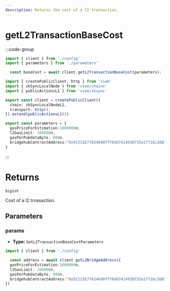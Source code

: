 ```yaml
---
description: Returns the cost of a l2 transaction.
---
```


# getL2TransactionBaseCost

:::code-group
```ts [example.ts]
import { client } from './config'
import { parameters } from './parameters'

  const baseCost = await client.getL2TransactionBaseCost(parameters);
```

```ts [config.ts]
import { createPublicClient, http } from 'viem'
import { zkSyncLocalNode } from 'viem/chains'
import { publicActionsL1 } from 'viem/zksync'

export const client = createPublicClient({
  chain: zkSyncLocalNodeL1,
  transport: http(),
}).extend(publicActionsL1())

```

```ts [parameters.ts]
export const parameters = {
  gasPriceForEstimation:1000000n,
  l2GasLimit: 100000n,
  gasPerPubdataByte: 800n,
  bridgehubContractAddress:"0x5C221E77624690fff6dd741493D735a17716c26B",
}   
```
:::


# Returns

`bigint`

Cost of a l2 trnasaction.

## Parameters

### params

- **Type:** `GetL2TransactionBaseCostParameters`

```ts
import { client } from './config'

  const address = await client.getL2BridgeAddress({
  gasPriceForEstimation:1000000n,
  l2GasLimit: 100000n,
  gasPerPubdataByte: 800n,
  bridgehubContractAddress:"0x5C221E77624690fff6dd741493D735a17716c26B",
})
```
